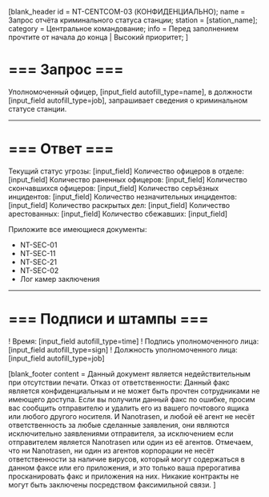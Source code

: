 [blank_header
id = NT-CENTCOM-03 (КОНФИДЕНЦИАЛЬНО);
name = Запрос отчёта криминального статуса станции;
station = [station_name];
category = Центральное командование;
info = Перед заполнением прочтите от начала до конца | Высокий приоритет;
]

# === Запрос ===

Уполномоченный офицер, [input_field autofill_type=name], в должности [input_field autofill_type=job], запрашивает сведения о криминальном статусе станции.

---

# === Ответ ===

Текущий статус угрозы: [input_field]
Количество офицеров в отделе: [input_field]
Количество раненных офицеров: [input_field]
Количество скончавшихся офицеров: [input_field]
Количество серъёзных инцидентов: [input_field]
Количество незначительных инцидентов: [input_field]
Количество раскрытых дел: [input_field]
Количество арестованных: [input_field]
Количество сбежавших: [input_field]
<br>

Приложите все имеющиеся документы:
- NT-SEC-01
- NT-SEC-11
- NT-SEC-21
- NT-SEC-02
- Лог камер заключения

---

# === Подписи и штампы ===

! Время: [input_field autofill_type=time]
! Подпись уполномоченного лица: [input_field autofill_type=sign]
! Должность уполномоченного лица: [input_field autofill_type=job]

[blank_footer
content = Данный документ является недействительным при отсутствии печати.
Отказ от ответственности: Данный факс является конфиденциальным и не может быть прочтен сотрудниками не имеющего доступа. Если вы получили данный факс по ошибке, просим вас сообщить отправителю и удалить его из вашего почтового ящика или любого другого носителя. И Nanotrasen, и любой её агент не несёт ответственность за любые сделанные заявления, они являются исключительно заявлениями отправителя, за исключением если отправителем является Nanotrasen или один из её агентов. Отмечаем, что ни Nanotrasen, ни один из агентов корпорации не несёт ответственности за наличие вирусов, который могут содержаться в данном факсе или его приложения, и это только ваша прерогатива просканировать факс и приложения на них. Никакие контракты не могут быть заключены посредством факсимильной связи.
]
